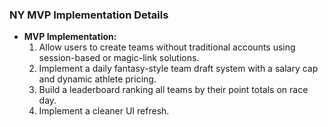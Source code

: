 ### NY MVP Implementation Details

- **MVP Implementation:**  
  1) Allow users to create teams without traditional accounts using session-based or magic-link solutions.  
  2) Implement a daily fantasy-style team draft system with a salary cap and dynamic athlete pricing.  
  3) Build a leaderboard ranking all teams by their point totals on race day.  
  4) Implement a cleaner UI refresh.
